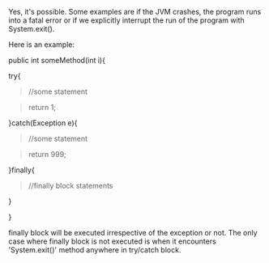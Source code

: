 Yes, it's possible. Some examples are if the JVM crashes, the program
runs into a fatal error or if we explicitly interrupt the run of the
program with System.exit().

Here is an example:

public int someMethod(int i){

try{

> //some statement

> return 1;

}catch(Exception e){

> //some statement

> return 999;

}finally{

> //finally block statements

}

}

finally block will be executed irrespective of the exception or not. The
only case where finally block is not executed is when it encounters
'System.exit()' method anywhere in try/catch block.